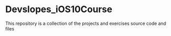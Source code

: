 # Devslopes_iOS10Course

This repository is a collection of the projects and exercises source code and files
